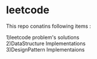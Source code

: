 # leetcode
This repo conatins following items : 

1)leetcode problem's solutions  <br>
2)DataStructure Implementations <br>
3)DesignPattern Implementaions  <br>
